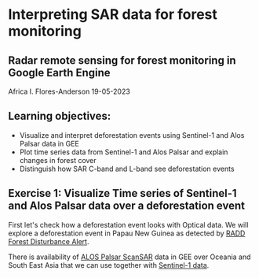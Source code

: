# Interpreting SAR data for forest monitoring

## Radar remote sensing for forest monitoring in Google Earth Engine

Africa I. Flores-Anderson 19-05-2023

## Learning objectives:
* Visualize and interpret deforestation events using Sentinel-1 and Alos Palsar data in GEE
* Plot time series data from Sentinel-1 and Alos Palsar and explain changes in forest cover 
* Distinguish how SAR C-band  and L-band see deforestation events 

## Exercise 1: Visualize Time series of Sentinel-1 and Alos Palsar data over a deforestation event
First let's check how a deforestation event looks with Optical data. We will explore a deforestation event in Papau New Guinea as detected by [RADD Forest Disturbance Alert](https://nrtwur.users.earthengine.app/view/raddalert). 


There is availability of [ALOS Palsar ScanSAR](https://developers.google.com/earth-engine/datasets/catalog/JAXA_ALOS_PALSAR-2_Level2_2_ScanSAR#description) data in GEE over Oceania and South East Asia that we can use together with [Sentinel-1 data](https://developers.google.com/earth-engine/datasets/catalog/COPERNICUS_S1_GRD). 
